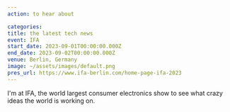 ```yaml
---
action: to hear about

categories:
title: the latest tech news
event: IFA
start_date: 2023-09-01T00:00:00.000Z
end_date: 2023-09-02T00:00:00.000Z
venue: Berlin, Germany
image: ~/assets/images/default.png
pres_url: https://www.ifa-berlin.com/home-page-ifa-2023
---
```


I'm at IFA, the world largest consumer electronics show to see what crazy ideas the world is working on.
